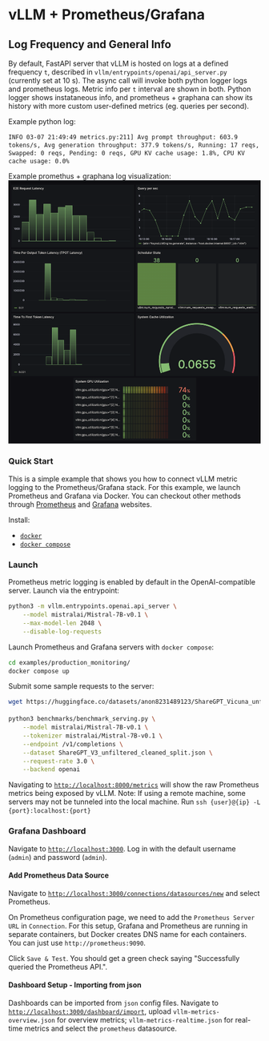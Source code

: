 # vLLM + Prometheus/Grafana 

## Log Frequency and General Info
By default, FastAPI server that vLLM is hosted on logs at a defined frequency `t`, described in `vllm/entrypoints/openai/api_server.py` (currently set at 10 s). The async call will invoke both python logger logs and prometheus logs. 
Metric info per `t` interval are shown in both. Python logger shows instataneous info, and prometheus + graphana can show its history with more custom user-defined metrics (eg. queries per second). 

Example python log:
```
INFO 03-07 21:49:49 metrics.py:211] Avg prompt throughput: 603.9 tokens/s, Avg generation throughput: 377.9 tokens/s, Running: 17 reqs, Swapped: 0 reqs, Pending: 0 reqs, GPU KV cache usage: 1.8%, CPU KV cache usage: 0.0%
```

Example promethus + graphana log visualization:
![Grafana Dashboard Image](./assets/overview.png)


### Quick Start

This is a simple example that shows you how to connect vLLM metric logging to the Prometheus/Grafana stack. For this example, we launch Prometheus and Grafana via Docker. You can checkout other methods through [Prometheus](https://prometheus.io/) and [Grafana](https://grafana.com/) websites. 

Install: 
- [`docker`](https://docs.docker.com/engine/install/)
- [`docker compose`](https://docs.docker.com/compose/install/linux/#install-using-the-repository)

### Launch

Prometheus metric logging is enabled by default in the OpenAI-compatible server. Launch via the entrypoint:
```bash
python3 -m vllm.entrypoints.openai.api_server \
    --model mistralai/Mistral-7B-v0.1 \
    --max-model-len 2048 \
    --disable-log-requests
```

Launch Prometheus and Grafana servers with `docker compose`:
```bash
cd examples/production_monitoring/
docker compose up
```

Submit some sample requests to the server:
```bash
wget https://huggingface.co/datasets/anon8231489123/ShareGPT_Vicuna_unfiltered/resolve/main/ShareGPT_V3_unfiltered_cleaned_split.json

python3 benchmarks/benchmark_serving.py \
    --model mistralai/Mistral-7B-v0.1 \
    --tokenizer mistralai/Mistral-7B-v0.1 \
    --endpoint /v1/completions \
    --dataset ShareGPT_V3_unfiltered_cleaned_split.json \
    --request-rate 3.0 \
    --backend openai

```

Navigating to [`http://localhost:8000/metrics`](http://localhost:8000/metrics) will show the raw Prometheus metrics being exposed by vLLM.
Note: If using a remote machine, some servers may not be tunneled into the local machine. Run 
`ssh {user}@{ip} -L {port}:localhost:{port}`

### Grafana Dashboard

Navigate to [`http://localhost:3000`](http://localhost:3000). Log in with the default username (`admin`) and password (`admin`).

#### Add Prometheus Data Source

Navigate to [`http://localhost:3000/connections/datasources/new`](http://localhost:3000/connections/datasources/new) and select Prometheus. 

On Prometheus configuration page, we need to add the `Prometheus Server URL` in `Connection`. For this setup, Grafana and Prometheus are running in separate containers, but Docker creates DNS name for each containers. You can just use `http://prometheus:9090`.

Click `Save & Test`. You should get a green check saying "Successfully queried the Prometheus API.".

#### Dashboard Setup - Importing from json

Dashboards can be imported from `json` config files. Navigate to [`http://localhost:3000/dashboard/import`](http://localhost:3000/dashboard/import), upload `vllm-metrics-overview.json` for overview metrics; `vllm-metrics-realtime.json` for real-time metrics and select the `prometheus` datasource. 

